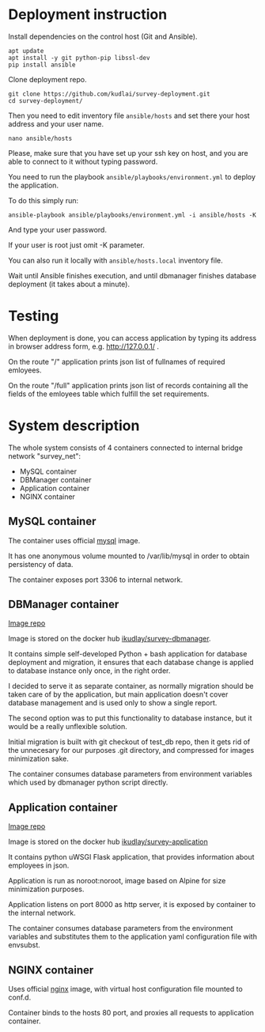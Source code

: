 # Deployment instruction
Install dependencies on the control host (Git and Ansible).

```
apt update
apt install -y git python-pip libssl-dev
pip install ansible
```

Clone deployment repo.

```
git clone https://github.com/kudlai/survey-deployment.git
cd survey-deployment/
```

Then you need to edit inventory file `ansible/hosts` and set there your host address and your user name.

```
nano ansible/hosts
```

Please, make sure that you have set up your ssh key on host, and you are able to connect to it without typing password.

You need to run the playbook `ansible/playbooks/environment.yml` to deploy the application.

To do this simply run:
```
ansible-playbook ansible/playbooks/environment.yml -i ansible/hosts -K
```
And type your user password.

If your user is root just omit -K parameter.

You can also run it locally with `ansible/hosts.local` inventory file.

Wait until Ansible finishes execution, and until dbmanager finishes database deployment (it takes about a minute).

# Testing
When deployment is done, you can access application by typing its address in browser address form, e.g. http://127.0.0.1/ .

On the route "/" application prints json list of fullnames of required emloyees.

On the route "/full" application prints json list of records containing all the fields of the emloyees table which fulfill the set requirements.


# System description
The whole system consists of 4 containers connected to internal bridge network "survey_net":
* MySQL container
* DBManager container
* Application container
* NGINX container


## MySQL container
The container uses official [mysql](https://hub.docker.com/_/mysql/) image.

It has one anonymous volume mounted to /var/lib/mysql in order to obtain persistency of data.

The container exposes port 3306 to internal network.

## DBManager container
[Image repo](https://github.com/kudlai/survey-dbmanager)

Image is stored on the docker hub [ikudlay/survey-dbmanager](https://hub.docker.com/r/ikudlay/survey-dbmanager/).

It contains simple self-developed Python + bash application for database deployment and migration, it ensures that each database change is applied to database instance only once, in the right order.

I decided to serve it as separate container, as normally migration should be taken care of by the application, but main application doesn't cover database management and is used only to show a single report.

The second option was to put this functionality to database instance, but it would be a really unflexible solution.

Initial migration is built with git checkout of test_db repo, then it gets rid of the unnecesary for our purposes .git directory, and compressed for images minimization sake.

The container consumes database parameters from environment variables which used by dbmanager python script directly.

## Application container
[Image repo](https://github.com/kudlai/survey-application)

Image is stored on the docker hub [ikudlay/survey-application](https://hub.docker.com/r/ikudlay/survey-application/)

It contains python uWSGI Flask application, that provides information about employees in json.

Application is run as noroot:noroot, image based on Alpine for size minimization purposes.

Application listens on port 8000 as http server, it is exposed by container to the internal network.

The container consumes database parameters from the environment variables and substitutes them to the application yaml configuration file with envsubst.

## NGINX container
Uses official [nginx](https://hub.docker.com/_/nginx/) image, with virtual host configuration file mounted to conf.d.

Container binds to the hosts 80 port, and proxies all requests to application container.
